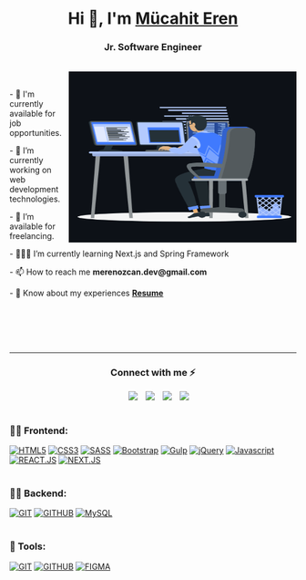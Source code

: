 <h1 align="center">Hi 👋, I'm <a href="https://hekzanot-portfolio.vercel.app/" target="blank">
Mücahit Eren</a></h1>
<h3 align="center"><strong>Jr. Software Engineer</strong></h3>

<br/>
<div>
	<a target="_blank" align="center">
		<img align="right" top="500"  height="300" width="400" alt="GIF" src="https://raw.githubusercontent.com/SubhadeepZilong/SubhadeepZilong/main/icons/animation_500_kxa883sd.gif">
	</a>
<br/>
<p>
	- 🔭 I'm currently available for job opportunities.
</p>
<p>
	- 🎯 I’m currently working on web development technologies.
</p>
<p>
	- 🤝 I’m available for freelancing.
</p>
<p>
	- 👨🏽‍💻 I’m currently learning Next.js and Spring Framework
</p>
<p>
	- 📫 How to reach me <strong>merenozcan.dev@gmail.com</strong>
</p>
<p>
	- 📄 Know about my experiences <a href="https://hekzanot-portfolio.vercel.app/about" target="blank"><strong>Resume</strong></a>
</p>
</div>
<br/>
<br/>
<br/>
<br/>

---

<h3 align="center">Connect with me ⚡️</h3>
<p align="center">
 <div align="center"  class="icons-social" style="margin-left: 10px;">
        <a style="margin-left: 10px;"  target="_blank" href="https://www.linkedin.com/in/mucahit-eren-ozcan/">
			<img src="https://img.icons8.com/doodle/40/000000/linkedin--v2.png"></a>
        <a style="margin-left: 10px;" target="_blank" href="https://github.com/hekzanot">
		<img src="https://img.icons8.com/doodle/40/000000/github--v1.png"></a>
    <a style="margin-left: 10px;" target="_blank" href="https://www.instagram.com/mucoogram/">
		<img src="https://img.icons8.com/doodle/40/000000/instagram-new--v2.png"><a>
		<a style="margin-left: 10px;" target="_blank" href="https://twitter.com/hekzanot">
		<img src="https://img.icons8.com/doodle/1x/twitter-squared--v2.png"></a>
  </div>
	    <br>
	<div>
		<h3>👨‍💻 Frontend:</h3>
			<a href="https://"><img src="https://img.shields.io/static/v1?label=&message=HTML5&color=%23E34F26&style=for-the-badge&logo=html5&logoColor=whitesmoke" alt="HTML5"></a>
			<a href="https://"><img src="https://img.shields.io/static/v1?label=&message=CSS3&color=%231572B6&style=for-the-badge&logo=css3&logoColor=whitesmoke" alt="CSS3"></a>
			<a href="https://"><img src="https://img.shields.io/static/v1?label=&message=SASS&color=%23CC6699&style=for-the-badge&logo=sass&logoColor=whitesmoke" alt="SASS"></a>
			<a href="https://"><img src="https://img.shields.io/badge/bootstrap-%23563D7C.svg?style=for-the-badge&logo=bootstrap&logoColor=white" alt="Bootstrap"></a>
			<a href="https://"><img src="https://img.shields.io/badge/GULP-%23CF4647.svg?style=for-the-badge&logo=gulp&logoColor=white" alt="Gulp"></a>
			<a href="https://"><img src="https://img.shields.io/badge/jquery-%230769AD.svg?style=for-the-badge&logo=jquery&logoColor=white" alt="jQuery"></a>
			<a href="https://"><img src="https://img.shields.io/static/v1?label=&message=Javascript&color=%23F7DF1E&style=for-the-badge&logo=javascript&logoColor=grey" alt="Javascript"> </a>
			<a href="https://"><img src="https://img.shields.io/static/v1?label=&message=REACT.JS&color=%2361DAFB&style=for-the-badge&logo=react&logoColor=grey" alt="REACT.JS"></a>
			<a href="https://"><img src="https://img.shields.io/badge/Next-black?style=for-the-badge&logo=next.js&logoColor=white" alt="NEXT.JS"></a>
    <br>
	</div>
	  <br>
<div>
    <h3>👨‍💻 Backend:</h3>
    <a href="https://"><img src="https://img.shields.io/badge/laravel-%23FF2D20.svg?style=for-the-badge&logo=laravel&logoColor=white" alt="GIT"></a>
    <a href="https://"><img src="https://img.shields.io/badge/java-%23ED8B00.svg?style=for-the-badge&logo=openjdk&logoColor=white" alt="GITHUB"></a>
    <a href="https://"><img src="https://img.shields.io/badge/mysql-%2300f.svg?style=for-the-badge&logo=mysql&logoColor=white" alt="MySQL"></a>
</div>
<br>
<div>
    <h3>🔧 Tools:</h3>
    <a href="https://"><img src="https://img.shields.io/static/v1?label=&message=GIT&color=%23F05032&style=for-the-badge&logo=git&logoColor=whitesmoke" alt="GIT"></a>
    <a href="https://"><img src="https://img.shields.io/static/v1?label=&message=GITHUB&color=%23181717&style=for-the-badge&logo=github&logoColor=whitesmoke" alt="GITHUB"></a>
    <a href="https://"><img src="https://img.shields.io/static/v1?label=&message=FIGMA&color=%23552d84&style=for-the-badge&logo=figma&logoColor=whitesmoke" alt="FIGMA"></a>
</div>

</p>
